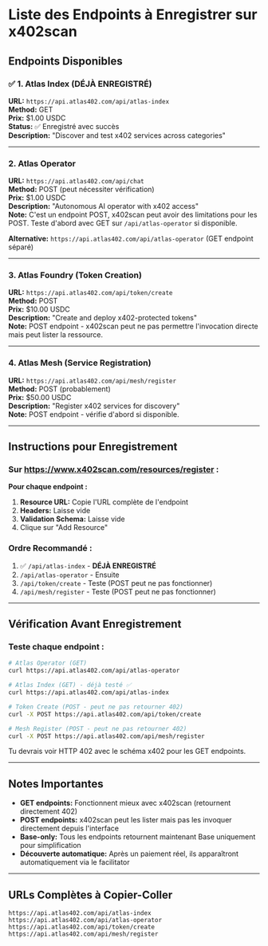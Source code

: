 # Liste des Endpoints à Enregistrer sur x402scan

## Endpoints Disponibles

### ✅ 1. Atlas Index (DÉJÀ ENREGISTRÉ)
**URL:** `https://api.atlas402.com/api/atlas-index`  
**Method:** GET  
**Prix:** $1.00 USDC  
**Status:** ✅ Enregistré avec succès  
**Description:** "Discover and test x402 services across categories"

---

### 2. Atlas Operator  
**URL:** `https://api.atlas402.com/api/chat`  
**Method:** POST (peut nécessiter vérification)  
**Prix:** $1.00 USDC  
**Description:** "Autonomous AI operator with x402 access"  
**Note:** C'est un endpoint POST, x402scan peut avoir des limitations pour les POST. Teste d'abord avec GET sur `/api/atlas-operator` si disponible.

**Alternative:** `https://api.atlas402.com/api/atlas-operator` (GET endpoint séparé)

---

### 3. Atlas Foundry (Token Creation)
**URL:** `https://api.atlas402.com/api/token/create`  
**Method:** POST  
**Prix:** $10.00 USDC  
**Description:** "Create and deploy x402-protected tokens"  
**Note:** POST endpoint - x402scan peut ne pas permettre l'invocation directe mais peut lister la ressource.

---

### 4. Atlas Mesh (Service Registration)
**URL:** `https://api.atlas402.com/api/mesh/register`  
**Method:** POST (probablement)  
**Prix:** $50.00 USDC  
**Description:** "Register x402 services for discovery"  
**Note:** POST endpoint - vérifie d'abord si disponible.

---

## Instructions pour Enregistrement

### Sur https://www.x402scan.com/resources/register :

**Pour chaque endpoint :**

1. **Resource URL:** Copie l'URL complète de l'endpoint
2. **Headers:** Laisse vide
3. **Validation Schema:** Laisse vide
4. Clique sur "Add Resource"

### Ordre Recommandé :

1. ✅ `/api/atlas-index` - **DÉJÀ ENREGISTRÉ**
2. `/api/atlas-operator` - Ensuite
3. `/api/token/create` - Teste (POST peut ne pas fonctionner)
4. `/api/mesh/register` - Teste (POST peut ne pas fonctionner)

---

## Vérification Avant Enregistrement

### Teste chaque endpoint :

```bash
# Atlas Operator (GET)
curl https://api.atlas402.com/api/atlas-operator

# Atlas Index (GET) - déjà testé ✅
curl https://api.atlas402.com/api/atlas-index

# Token Create (POST - peut ne pas retourner 402)
curl -X POST https://api.atlas402.com/api/token/create

# Mesh Register (POST - peut ne pas retourner 402)
curl -X POST https://api.atlas402.com/api/mesh/register
```

Tu devrais voir HTTP 402 avec le schéma x402 pour les GET endpoints.

---

## Notes Importantes

- **GET endpoints:** Fonctionnent mieux avec x402scan (retournent directement 402)
- **POST endpoints:** x402scan peut les lister mais pas les invoquer directement depuis l'interface
- **Base-only:** Tous les endpoints retournent maintenant Base uniquement pour simplification
- **Découverte automatique:** Après un paiement réel, ils apparaîtront automatiquement via le facilitator

---

## URLs Complètes à Copier-Coller

```
https://api.atlas402.com/api/atlas-index
https://api.atlas402.com/api/atlas-operator
https://api.atlas402.com/api/token/create
https://api.atlas402.com/api/mesh/register
```

